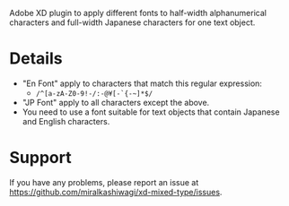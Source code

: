 Adobe XD plugin to apply different fonts to half-width alphanumerical characters and full-width Japanese characters for one text object.

# Details
- "En Font" apply to characters that match this regular expression:
  - ```/^[a-zA-Z0-9!-/:-@¥[-`{-~]*$/```
- "JP Font" apply to all characters except the above.
- You need to use a font suitable for text objects that contain Japanese and English characters.

# Support
If you have any problems, please report an issue at https://github.com/miralkashiwagi/xd-mixed-type/issues.
